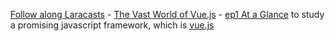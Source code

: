 [Follow along Laracasts](https://laracasts.com) - [The Vast World of Vue.js](https://laracasts.com/series/learning-vuejs) - [ep1 At a Glance](https://laracasts.com/series/learning-vuejs/episodes/1) to study a promising javascript framework, which is [vue.js](http://vuejs.org/)